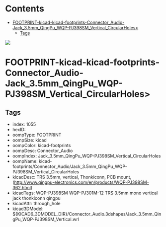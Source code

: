 



Contents
========

* [FOOTPRINT-kicad-kicad-footprints-Connector_Audio-Jack_3.5mm_QingPu_WQP-PJ398SM_Vertical_CircularHoles>](#footprint-kicad-kicad-footprints-connector_audio-jack_35mm_qingpu_wqp-pj398sm_vertical_circularholes)
	* [Tags](#tags)
  
![][im]
# FOOTPRINT-kicad-kicad-footprints-Connector_Audio-Jack_3.5mm_QingPu_WQP-PJ398SM_Vertical_CircularHoles>

## Tags

- index: 1055
- hexID: 
- oompType: FOOTPRINT
- oompSize: kicad
- oompColor: kicad-footprints
- oompDesc: Connector_Audio
- oompIndex: Jack_3.5mm_QingPu_WQP-PJ398SM_Vertical_CircularHoles
- oompName: kicad-footprints/Connector_Audio/Jack_3.5mm_QingPu_WQP-PJ398SM_Vertical_CircularHoles
- kicadDesc: TRS 3.5mm, vertical, Thonkiconn, PCB mount, (http://www.qingpu-electronics.com/en/products/WQP-PJ398SM-362.html)
- kicadTags: WQP-PJ398SM WQP-PJ301M-12 TRS 3.5mm mono vertical jack thonkiconn qingpu
- kicadAttr: through_hole
- kicad3DModel: ${KICAD6_3DMODEL_DIR}/Connector_Audio.3dshapes/Jack_3.5mm_QingPu_WQP-PJ398SM_Vertical.wrl



[im]: image.png
